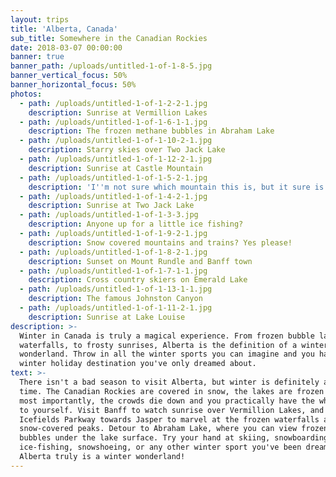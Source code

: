 ```yaml
---
layout: trips
title: 'Alberta, Canada'
sub_title: Somewhere in the Canadian Rockies
date: 2018-03-07 00:00:00
banner: true
banner_path: /uploads/untitled-1-of-1-8-5.jpg
banner_vertical_focus: 50%
banner_horizontal_focus: 50%
photos:
  - path: /uploads/untitled-1-of-1-2-2-1.jpg
    description: Sunrise at Vermillion Lakes
  - path: /uploads/untitled-1-of-1-6-1-1.jpg
    description: The frozen methane bubbles in Abraham Lake
  - path: /uploads/untitled-1-of-1-10-2-1.jpg
    description: Starry skies over Two Jack Lake
  - path: /uploads/untitled-1-of-1-12-2-1.jpg
    description: Sunrise at Castle Mountain
  - path: /uploads/untitled-1-of-1-5-2-1.jpg
    description: 'I''m not sure which mountain this is, but it sure is beautiful!'
  - path: /uploads/untitled-1-of-1-4-2-1.jpg
    description: Sunrise at Two Jack Lake
  - path: /uploads/untitled-1-of-1-3-3.jpg
    description: Anyone up for a little ice fishing?
  - path: /uploads/untitled-1-of-1-9-2-1.jpg
    description: Snow covered mountains and trains? Yes please!
  - path: /uploads/untitled-1-of-1-8-2-1.jpg
    description: Sunset on Mount Rundle and Banff town
  - path: /uploads/untitled-1-of-1-7-1-1.jpg
    description: Cross country skiers on Emerald Lake
  - path: /uploads/untitled-1-of-1-13-1-1.jpg
    description: The famous Johnston Canyon
  - path: /uploads/untitled-1-of-1-11-2-1.jpg
    description: Sunrise at Lake Louise
description: >-
  Winter in Canada is truly a magical experience. From frozen bubble lakes and
  waterfalls, to frosty sunrises, Alberta is the definition of a winter
  wonderland. Throw in all the winter sports you can imagine and you have a
  winter holiday destination you've only dreamed about.
text: >-
  There isn't a bad season to visit Alberta, but winter is definitely a special
  time. The Canadian Rockies are covered in snow, the lakes are frozen over, and
  most importantly, the crowds die down and you practically have the whole place
  to yourself. Visit Banff to watch sunrise over Vermillion Lakes, and drive the
  Icefields Parkway towards Jasper to marvel at the frozen waterfalls and
  snow-covered peaks. Detour to Abraham Lake, where you can view frozen methane
  bubbles under the lake surface. Try your hand at skiing, snowboarding,
  ice-fishing, snowshoeing, or any other winter sport you've been dreaming of.
  Alberta truly is a winter wonderland!
---
```



